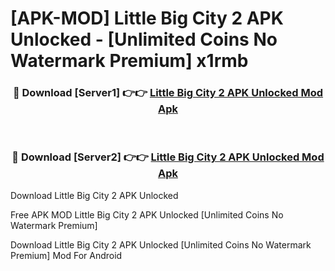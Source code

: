 # [APK-MOD] Little Big City 2 APK Unlocked - [Unlimited Coins No Watermark Premium] x1rmb



<div align="center">
<h3>🔴 Download [Server1] 👉👉 <a href="https://momento.my/?title=Little_Big_City_2_APK_Unlocked">Little Big City 2 APK Unlocked Mod Apk</a></h3><br>

<h3>🔴 Download [Server2] 👉👉 <a href="https://momento.my/?title=Little_Big_City_2_APK_Unlocked">Little Big City 2 APK Unlocked Mod Apk</a></h3>
</div>



Download Little Big City 2 APK Unlocked 

Free APK MOD Little Big City 2 APK Unlocked [Unlimited Coins No Watermark Premium]

Download Little Big City 2 APK Unlocked [Unlimited Coins No Watermark Premium] Mod For Android
